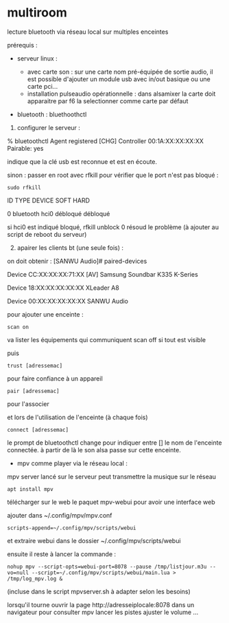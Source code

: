 # multiroom
lecture bluetooth via réseau local sur multiples enceintes

prérequis : 
- serveur linux :
  - avec carte son :
sur une carte nom pré-équipée de sortie audio, il est possible d'ajouter un module usb avec in/out basique ou une carte pci...
  - installation pulseaudio opérationnelle :
dans alsamixer la carte doit apparaitre par f6 la selectionner comme carte par défaut

- bluetooth : 
 bluethoothctl

1) configurer le serveur :
	
% bluetoothctl 
Agent registered
[CHG] Controller 00:1A:XX:XX:XX:XX Pairable: yes

indique que la clé usb est reconnue et est en écoute.

sinon : passer en root avec rfkill pour vérifier que le port n'est pas bloqué :

	sudo rfkill

ID TYPE      DEVICE     SOFT     HARD

0 bluetooth hci0   débloqué débloqué

si hci0 est indiqué bloqué, rfkill unblock 0 résoud le problème (à ajouter au script de reboot du serveur)

2) apairer les clients bt (une seule fois) :
	
on doit obtenir :
[SANWU Audio]# paired-devices

Device CC:XX:XX:XX:71:XX [AV] Samsung Soundbar K335 K-Series

Device 18:XX:XX:XX:XX:XX XLeader A8

Device 00:XX:XX:XX:XX:XX SANWU Audio

pour ajouter une enceinte :

	scan on

va lister les équipements qui communiquent
	scan off si tout est visible

puis

 	trust [adressemac]

pour faire confiance à un appareil

 	pair [adressemac] 

pour l'associer

et lors de l'utilisation de l'enceinte (à chaque fois) 

	connect [adressemac]

le prompt de bluetoothctl change pour indiquer entre [] le nom de l'enceinte connectée. 
à partir de là le son alsa passe sur cette enceinte.

- mpv comme player via le réseau local :

mpv server lancé sur le serveur peut transmettre la musique sur le réseau

	apt install mpv

télécharger sur le web le paquet mpv-webui pour avoir une interface web

ajouter dans ~/.config/mpv/mpv.conf 
	
	scripts-append=~/.config/mpv/scripts/webui

et extraire webui dans le dossier ~/.config/mpv/scripts/webui


ensuite il reste à lancer la commande :
	
	nohup mpv --script-opts=webui-port=8078 --pause /tmp/listjour.m3u --vo=null --script=~/.config/mpv/scripts/webui/main.lua > /tmp/log_mpv.log &

(incluse dans le script mpvserver.sh à adapter selon les besoins)

lorsqu'il tourne ouvrir la page http://adresseiplocale:8078 dans un navigateur pour consulter mpv lancer les pistes ajuster le volume ...

